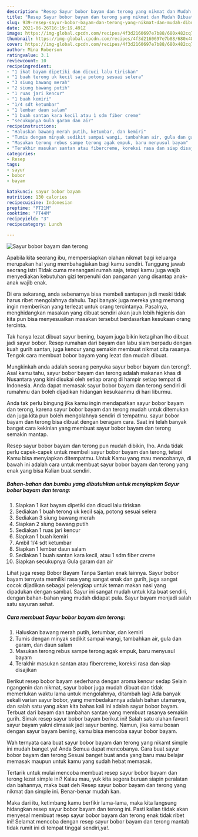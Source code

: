 ```yaml
---
description: "Resep Sayur bobor bayam dan terong yang nikmat dan Mudah Dibuat"
title: "Resep Sayur bobor bayam dan terong yang nikmat dan Mudah Dibuat"
slug: 939-resep-sayur-bobor-bayam-dan-terong-yang-nikmat-dan-mudah-dibuat
date: 2021-06-26T16:19:19.491Z
image: https://img-global.cpcdn.com/recipes/4f3d2160697e7b88/680x482cq70/sayur-bobor-bayam-dan-terong-foto-resep-utama.jpg
thumbnail: https://img-global.cpcdn.com/recipes/4f3d2160697e7b88/680x482cq70/sayur-bobor-bayam-dan-terong-foto-resep-utama.jpg
cover: https://img-global.cpcdn.com/recipes/4f3d2160697e7b88/680x482cq70/sayur-bobor-bayam-dan-terong-foto-resep-utama.jpg
author: Mina Roberson
ratingvalue: 3.1
reviewcount: 10
recipeingredient:
- "1 ikat bayam dipetiki dan dicuci lalu tiriskan"
- "1 buah terong uk kecil saja potong sesuai selera"
- "3 siung bawang merah"
- "2 siung bawang putih"
- "1 ruas jari kencur"
- "1 buah kemiri"
- "1/4 sdt ketumbar"
- "1 lembar daun salam"
- "1 buah santan kara kecil atau 1 sdm fiber creme"
- "secukupnya Gula garam dan air"
recipeinstructions:
- "Haluskan bawang merah putih, ketumbar, dan kemiri"
- "Tumis dengan minyak sedikit sampai wangi, tambahkan air, gula dan garam, dan daun salam"
- "Masukan terong rebus sampe terong agak empuk, baru menyusul bayam"
- "Terakhir masukan santan atau fibercreme, koreksi rasa dan siap disajikan"
categories:
- Resep
tags:
- sayur
- bobor
- bayam

katakunci: sayur bobor bayam 
nutrition: 130 calories
recipecuisine: Indonesian
preptime: "PT21M"
cooktime: "PT44M"
recipeyield: "3"
recipecategory: Lunch

---
```



![Sayur bobor bayam dan terong](https://img-global.cpcdn.com/recipes/4f3d2160697e7b88/680x482cq70/sayur-bobor-bayam-dan-terong-foto-resep-utama.jpg)

Apabila kita seorang ibu, mempersiapkan olahan nikmat bagi keluarga merupakan hal yang membahagiakan bagi kamu sendiri. Tanggung jawab seorang istri Tidak cuma menangani rumah saja, tetapi kamu juga wajib menyediakan kebutuhan gizi terpenuhi dan panganan yang disantap anak-anak wajib enak.

Di era  sekarang, anda sebenarnya bisa membeli santapan jadi meski tidak harus ribet mengolahnya dahulu. Tapi banyak juga mereka yang memang ingin memberikan yang terlezat untuk orang tercintanya. Pasalnya, menghidangkan masakan yang dibuat sendiri akan jauh lebih higienis dan kita pun bisa menyesuaikan masakan tersebut berdasarkan kesukaan orang tercinta. 

Tak hanya lezat dibuat sayur bening, bayam juga bikin ketagihan lho dibuat jadi sayur bobor. Resep rumahan dari bayam dan labu siam berpadu dengan kuah gurih santan, juga kencur yang semakin membuat nikmat cita rasanya. Tengok cara membuat bobor bayam yang lezat dan mudah dibuat.

Mungkinkah anda adalah seorang penyuka sayur bobor bayam dan terong?. Asal kamu tahu, sayur bobor bayam dan terong adalah makanan khas di Nusantara yang kini disukai oleh setiap orang di hampir setiap tempat di Indonesia. Anda dapat memasak sayur bobor bayam dan terong sendiri di rumahmu dan boleh dijadikan hidangan kesukaanmu di hari liburmu.

Anda tak perlu bingung jika kamu ingin mendapatkan sayur bobor bayam dan terong, karena sayur bobor bayam dan terong mudah untuk ditemukan dan juga kita pun boleh mengolahnya sendiri di tempatmu. sayur bobor bayam dan terong bisa dibuat dengan beragam cara. Saat ini telah banyak banget cara kekinian yang membuat sayur bobor bayam dan terong semakin mantap.

Resep sayur bobor bayam dan terong pun mudah dibikin, lho. Anda tidak perlu capek-capek untuk membeli sayur bobor bayam dan terong, tetapi Kamu bisa menyiapkan ditempatmu. Untuk Kamu yang mau mencobanya, di bawah ini adalah cara untuk membuat sayur bobor bayam dan terong yang enak yang bisa Kalian buat sendiri.

<!--inarticleads1-->

##### Bahan-bahan dan bumbu yang dibutuhkan untuk menyiapkan Sayur bobor bayam dan terong:

1. Siapkan 1 ikat bayam dipetiki dan dicuci lalu tiriskan
1. Sediakan 1 buah terong uk kecil saja, potong sesuai selera
1. Sediakan 3 siung bawang merah
1. Siapkan 2 siung bawang putih
1. Sediakan 1 ruas jari kencur
1. Siapkan 1 buah kemiri
1. Ambil 1/4 sdt ketumbar
1. Siapkan 1 lembar daun salam
1. Sediakan 1 buah santan kara kecil, atau 1 sdm fiber creme
1. Siapkan secukupnya Gula garam dan air


Lihat juga resep Bobor Bayam Tanpa Santan enak lainnya. Sayur bobor bayam ternyata memiliki rasa yang sangat enak dan gurih, juga sangat cocok dijadikan sebagai pelengkap untuk teman makan nasi yang dipadukan dengan sambal. Sayur ini sangat mudah untuk kita buat sendiri, dengan bahan-bahan yang mudah didapat pula. Sayur bayam menjadi salah satu sayuran sehat. 

<!--inarticleads2-->

##### Cara membuat Sayur bobor bayam dan terong:

1. Haluskan bawang merah putih, ketumbar, dan kemiri
1. Tumis dengan minyak sedikit sampai wangi, tambahkan air, gula dan garam, dan daun salam
1. Masukan terong rebus sampe terong agak empuk, baru menyusul bayam
1. Terakhir masukan santan atau fibercreme, koreksi rasa dan siap disajikan


Berikut resep bobor bayam sederhana dengan aroma kencur sedap Selain ngangenin dan nikmat, sayur bobor juga mudah dibuat dan tidak memerlukan waktu lama untuk mengolahnya, ditambah lagi Ada banyak sekali varian sayur bobor, yang membedakannya adalah bahan utamanya, dan salah satu yang akan kita bahas kali ini adalah sayur bobor bayam. Terbuat dari bayam dan tambahan santan yang membuat rasanya semakin gurih. Simak resep sayur bobor bayam berikut ini! Salah satu olahan favorit sayur bayam yakni dimasak jadi sayur bening. Namun, jika kamu bosan dengan sayur bayam bening, kamu bisa mencoba sayur bobor bayam. 

Wah ternyata cara buat sayur bobor bayam dan terong yang nikamt simple ini mudah banget ya! Anda Semua dapat mencobanya. Cara buat sayur bobor bayam dan terong Sesuai banget buat anda yang baru mau belajar memasak maupun untuk kamu yang sudah hebat memasak.

Tertarik untuk mulai mencoba membuat resep sayur bobor bayam dan terong lezat simple ini? Kalau mau, yuk kita segera buruan siapin peralatan dan bahannya, maka buat deh Resep sayur bobor bayam dan terong yang nikmat dan simple ini. Benar-benar mudah kan. 

Maka dari itu, ketimbang kamu berfikir lama-lama, maka kita langsung hidangkan resep sayur bobor bayam dan terong ini. Pasti kalian tiidak akan menyesal membuat resep sayur bobor bayam dan terong enak tidak ribet ini! Selamat mencoba dengan resep sayur bobor bayam dan terong mantab tidak rumit ini di tempat tinggal sendiri,ya!.

